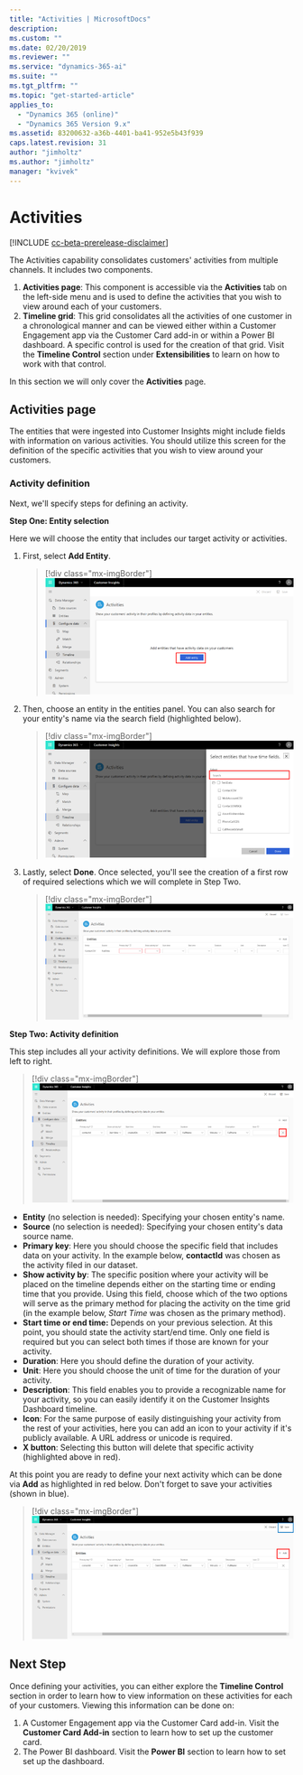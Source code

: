 ```yaml
---
title: "Activities | MicrosoftDocs"
description: 
ms.custom: ""
ms.date: 02/20/2019
ms.reviewer: ""
ms.service: "dynamics-365-ai"
ms.suite: ""
ms.tgt_pltfrm: ""
ms.topic: "get-started-article"
applies_to: 
  - "Dynamics 365 (online)"
  - "Dynamics 365 Version 9.x"
ms.assetid: 83200632-a36b-4401-ba41-952e5b43f939
caps.latest.revision: 31
author: "jimholtz"
ms.author: "jimholtz"
manager: "kvivek"
---
```

# Activities

[!INCLUDE [cc-beta-prerelease-disclaimer](../includes/cc-beta-prerelease-disclaimer.md)]

The Activities capability consolidates customers' activities from multiple channels. It includes two components.

1. **Activities page**: This component is accessible via the **Activities** tab on the left-side menu and is used to define the activities that you wish to view around each of your customers. 
2. **Timeline grid**: This grid consolidates all the activities of one customer in a chronological manner and can be viewed either within a Customer Engagement app via the Customer Card add-in or within a Power BI dashboard. A specific control is used for the creation of that grid. Visit the **Timeline Control** section under **Extensibilities** to learn on how to work with that control. 

In this section we will only cover the **Activities** page. 

## Activities page

The entities that were ingested into Customer Insights might include fields with information on various activities. You should utilize this screen for the definition of the specific activities that you wish to view around your customers.

### Activity definition

Next, we'll specify steps for defining an activity. 

**Step One: Entity selection**

Here we will choose the entity that includes our target activity or activities.

1. First, select **Add Entity**.
  
   > [!div class="mx-imgBorder"] 
   > ![](media/activities-add-entity.png "Activities add entity")

2. Then, choose an entity in the entities panel. You can also search for your entity's name via the search field (highlighted below).
   
   > [!div class="mx-imgBorder"] 
   > ![](media/activities-search-entities.png "Activities search entities")

3. Lastly, select **Done**. Once selected, you'll see the creation of a first row of required selections which we will complete in Step Two.
 
   > [!div class="mx-imgBorder"] 
   > ![](media/activities-entities-define.png "Activities define entities")

**Step Two: Activity definition**

This step includes all your activity definitions. We will explore those from left to right.

> [!div class="mx-imgBorder"] 
> ![](media/activities-entities-close.png "Activities entities close")
    
- **Entity** (no selection is needed): Specifying your chosen entity's name.
- **Source** (no selection is needed): Specifying your chosen entity's data source name.
- **Primary key**: Here you should choose the specific field that includes data on your activity. In the example below, **contactId** was chosen as the activity filed in our dataset.
- **Show activity by**: The specific position where your activity will be placed on the timeline depends either on the starting time or ending time that you provide. Using this field, choose which of the two options will serve as the primary method for placing the activity on the time grid (in the example below, *Start Time* was chosen as the primary method).
- **Start time or end time:** Depends on your previous selection. At this point, you should state the activity start/end time. Only one field is required but you can select both times if those are known for your activity.
- **Duration**: Here you should define the duration of your activity. 
- **Unit**: Here you should choose the unit of time for the duration of your activity.
- **Description**: This field enables you to provide a recognizable name for your activity, so you can easily identify it on the Customer Insights Dashboard timeline. 
- **Icon**: For the same purpose of easily distinguishing your activity from the rest of your activities, here you can add an icon to your activity if it's publicly available. A URL address or unicode is required.
- **X button**: Selecting this button will delete that specific activity (highlighted above in red).
  
At this point you are ready to define your next activity which can be done via **Add** as highlighted in red below. Don't forget to save your activities (shown in blue).

> [!div class="mx-imgBorder"] 
> ![](media/activities-add-save-entity.png "Activities entities add and save")
   
## Next Step

Once defining your activities, you can either explore the **Timeline Control** section in order to learn how to view information on these activities for each of your customers. Viewing this information can be done on:

1. A Customer Engagement app via the Customer Card add-in. Visit the **Customer Card Add-in** section to learn how to set up the customer card.
2. The Power BI dashboard. Visit the **Power BI** section to learn how to set set up the dashboard. 




 

